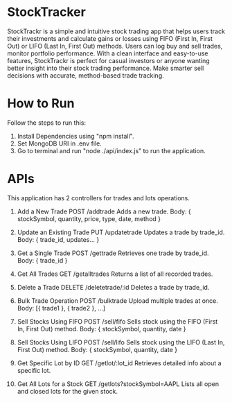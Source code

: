 # StockTracker

StockTrackr is a simple and intuitive stock trading app that helps users track their investments and calculate gains or losses using FIFO (First In, First Out) or LIFO (Last In, First Out) methods. Users can log buy and sell trades, monitor portfolio performance. With a clean interface and easy-to-use features, StockTrackr is perfect for casual investors or anyone wanting better insight into their stock trading performance. Make smarter sell decisions with accurate, method-based trade tracking.

# How to Run

Follow the steps to run this:
1. Install Dependencies using "npm install".
2. Set MongoDB URI in .env file.
3. Go to terminal and run "node ./api/index.js" to run the application.

# APIs

This application has 2 controllers for trades and lots operations.

1. Add a New Trade
POST /addtrade
Adds a new trade.
Body: { stockSymbol, quantity, price, type, date, method }

2. Update an Existing Trade
PUT /updatetrade
Updates a trade by trade_id.
Body: { trade_id, updates... }

3. Get a Single Trade
POST /gettrade
Retrieves one trade by trade_id.
Body: { trade_id }

4. Get All Trades
GET /getalltrades
Returns a list of all recorded trades.

5. Delete a Trade
DELETE /deletetrade/:id
Deletes a trade by trade_id.

6. Bulk Trade Operation
POST /bulktrade
Upload multiple trades at once.
Body: [{ trade1 }, { trade2 }, ...]

7. Sell Stocks Using FIFO
POST /sell/fifo
Sells stock using the FIFO (First In, First Out) method.
Body: { stockSymbol, quantity, date }

8. Sell Stocks Using LIFO
POST /sell/lifo
Sells stock using the LIFO (Last In, First Out) method.
Body: { stockSymbol, quantity, date }

9. Get Specific Lot by ID
GET /getlot/:lot_id
Retrieves detailed info about a specific lot.

10. Get All Lots for a Stock
GET /getlots?stockSymbol=AAPL
Lists all open and closed lots for the given stock.

